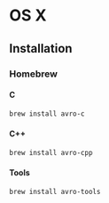 # OS X

## Installation

### Homebrew

#### C

```sh
brew install avro-c
```

#### C++

```sh
brew install avro-cpp
```

#### Tools

```sh
brew install avro-tools
```
